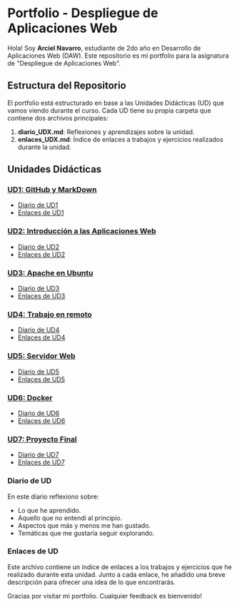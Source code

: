 # Portfolio - Despliegue de Aplicaciones Web

Hola! Soy **Arciel Navarro**, estudiante de 2do año en Desarrollo de Aplicaciones Web (DAW). Este repositorio es mi portfolio para la asignatura de "Despliegue de Aplicaciones Web".

## Estructura del Repositorio

El portfolio está estructurado en base a las Unidades Didácticas (UD) que vamos viendo durante el curso. Cada UD tiene su propia carpeta que contiene dos archivos principales:

1. **diario_UDX.md**: Reflexiones y aprendizajes sobre la unidad.
2. **enlaces_UDX.md**: Índice de enlaces a trabajos y ejercicios realizados durante la unidad.

## Unidades Didácticas

### [UD1: GitHub y MarkDown](./UD1)

- [Diario de UD1](./UD1/diario_UD1.md)
- [Enlaces de UD1](./UD1/enlaces_UD1.md)

### [UD2: Introducción a las Aplicaciones Web](./UD2)

- [Diario de UD2](./UD2/diario_UD2.md)
- [Enlaces de UD2](./UD2/enlaces_UD2.md)

### [UD3: Apache en Ubuntu](./UD3)

- [Diario de UD3](./UD3/diario_UD3.md)
- [Enlaces de UD3](./UD3/enlaces_UD3.md)

### [UD4: Trabajo en remoto](./UD4)

- [Diario de UD4](./UD4/diario_UD4.md)
- [Enlaces de UD4](./UD4/enlaces_UD4.md)

### [UD5: Servidor Web](./UD5)

- [Diario de UD5](./UD5/diario_UD5.md)
- [Enlaces de UD5](./UD5/enlaces_UD5.md)

### [UD6: Docker](./UD6)

- [Diario de UD6](./UD6/diario_UD6.md)
- [Enlaces de UD6](./UD6/enlaces_UD6.md)

### [UD7: Proyecto Final](./UD7)

- [Diario de UD7](./UD7/diario_UD7.md)
- [Enlaces de UD7](./UD7/enlaces_UD7.md)

### Diario de UD
En este diario reflexiono sobre:

- Lo que he aprendido.
- Aquello que no entendí al principio.
- Aspectos que más y menos me han gustado.
- Temáticas que me gustaría seguir explorando.

### Enlaces de UD
Este archivo contiene un índice de enlaces a los trabajos y ejercicios que he realizado durante esta unidad. Junto a cada enlace, he añadido una breve descripción para ofrecer una idea de lo que encontrarás.

Gracias por visitar mi portfolio. Cualquier feedback es bienvenido!

